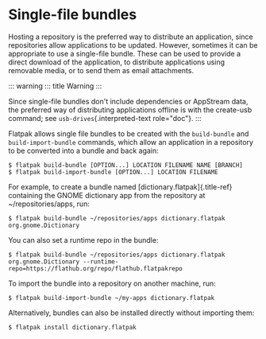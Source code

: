 # Single-file bundles

Hosting a repository is the preferred way to distribute an application,
since repositories allow applications to be updated. However, sometimes
it can be appropriate to use a single-file bundle. These can be used to
provide a direct download of the application, to distribute applications
using removable media, or to send them as email attachments.

::: warning
::: title
Warning
:::

Since single-file bundles don\'t include dependencies or AppStream data,
the preferred way of distributing applications offline is with the
create-usb command; see `usb-drives`{.interpreted-text role="doc"}.
:::

Flatpak allows single file bundles to be created with the `build-bundle`
and `build-import-bundle` commands, which allow an application in a
repository to be converted into a bundle and back again:

    $ flatpak build-bundle [OPTION...] LOCATION FILENAME NAME [BRANCH]
    $ flatpak build-import-bundle [OPTION...] LOCATION FILENAME

For example, to create a bundle named [dictionary.flatpak]{.title-ref}
containing the GNOME dictionary app from the repository at
\~/repositories/apps, run:

    $ flatpak build-bundle ~/repositories/apps dictionary.flatpak org.gnome.Dictionary

You can also set a runtime repo in the bundle:

    $ flatpak build-bundle ~/repositories/apps dictionary.flatpak org.gnome.Dictionary --runtime-repo=https://flathub.org/repo/flathub.flatpakrepo

To import the bundle into a repository on another machine, run:

    $ flatpak build-import-bundle ~/my-apps dictionary.flatpak

Alternatively, bundles can also be installed directly without importing
them:

    $ flatpak install dictionary.flatpak
